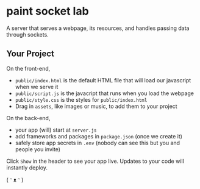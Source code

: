 # paint socket lab

A server that serves a webpage, its resources, and handles passing data through sockets.


## Your Project

On the front-end,

- `public/index.html` is the default HTML file that will load our javascript when we serve it
- `public/script.js` is the javacript that runs when you load the webpage
- `public/style.css` is the styles for `public/index.html`
- Drag in `assets`, like images or music, to add them to your project

On the back-end,

- your app (will) start at `server.js`
- add frameworks and packages in `package.json` (once we create it)
- safely store app secrets in `.env` (nobody can see this but you and people you invite)

Click `Show` in the header to see your app live. Updates to your code will instantly deploy.

( ᵔ ᴥ ᵔ )